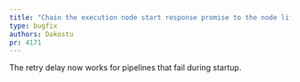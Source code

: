 ```yaml
---
title: "Chain the execution node start response promise to the node lifetime"
type: bugfix
authors: Dakostu
pr: 4171
---
```


The retry delay now works for pipelines that fail during startup.
